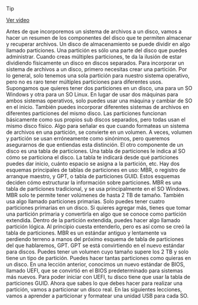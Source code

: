> [!TIP]  
> [Ver video](https://youtu.be/TUpYzLyrA7o)

Antes de que incorporemos un sistema de archivos a un disco,
vamos a hacer un resumen de los componentes del disco que te permiten almacenar
y recuperar archivos. Un disco de almacenamiento se puede dividir
en algo llamado particiones. Una partición es sólo una parte del disco
que puedes administrar. Cuando creas múltiples particiones,
te da la ilusión de estar dividiendo físicamente un disco
en discos separados. Para incorporar un sistema de archivos a un disco,
primero necesitas crear una partición. Por lo general, solo tenemos una sola partición
para nuestro sistema operativo, pero no es raro tener múltiples particiones
para diferentes usos. Supongamos que quieres tener
dos particiones en un disco, una para un SO Windows y otra para un SO Linux. En lugar de usar dos máquinas
para ambos sistemas operativos, solo puedes usar una máquina
y cambiar de SO en el inicio. También puedes incorporar diferentes sistemas de archivos
en diferentes particiones del mismo disco. Las particiones funcionan básicamente
como sus propios sub discos separados, pero todas usan el mismo disco físico. Algo para señalar es que cuando formateas un sistema de archivos
en una partición, se convierte en un volumen. A veces, volumen y partición
se usan erróneamente como sinónimos, pero queremos asegurarnos
de que entiendas esta distinción. El otro componente de un disco
es una tabla de particiones. Una tabla de particiones le indica al SO
cómo se particiona el disco. La tabla te indicará desde qué particiones
puedes dar inicio, cuánto espacio se asigna
a la partición, etc. Hay dos esquemas principales
de tablas de particiones en uso: MBR, o registro de arranque maestro,
y GPT, o tabla de particiones GUID. Estos esquemas deciden
cómo estructurar la información sobre particiones. MBR es una tabla de particiones tradicional,
y se usa principalmente en el SO Windows. MBR solo te permite tener volúmenes
de hasta 2 TB de tamaño. También usa algo llamado
particiones primarias. Solo puedes tener
cuatro particiones primarias en un disco. Si quieres agregar más,
tienes que tomar una partición primaria y convertirla en algo
que se conoce como partición extendida. Dentro de la partición extendida, puedes hacer algo llamado
partición lógica. Al principio cuesta entenderlo, pero es así como se creó
la tabla de particiones. MBR es un estándar antiguo
y lentamente va perdiendo terreno a manos del próximo esquema
de tabla de particiones del que hablaremos, GPT. GPT se está convirtiendo
en el nuevo estándar para discos. Puedes tener un volumen
cuyo tamaño supere los 2 TB y solo tiene un tipo de partición. Puedes hacer tantas particiones
como quieras en un disco. En una lección anterior,
conocimos un nuevo estándar de BIOS, llamado UEFI, que se convirtió en el BIOS predeterminado
para sistemas más nuevos. Para poder iniciar con UEFI,
tu disco tiene que usar la tabla de particiones GUID. Ahora que sabes lo que debes hacer
para realizar una partición, vamos a particionar un disco real. En las siguientes lecciones,
vamos a aprender a particionar y formatear una unidad USB para cada SO.